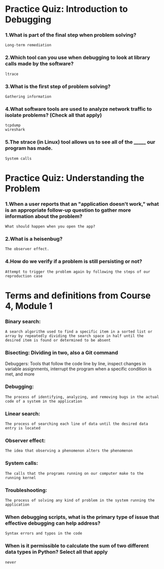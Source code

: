 # Practice Quiz: Introduction to Debugging

### 1.What is part of the final step when problem solving?

    Long-term remediation

### 2.Which tool can you use when debugging to look at library calls made by the software?

    ltrace

### 3.What is the first step of problem solving?

    Gathering information

### 4.What software tools are used to analyze network traffic to isolate problems? (Check all that apply)

    tcpdump
    wireshark

### 5.The strace (in Linux) tool allows us to see all of the _____ our program has made.

    System calls

# Practice Quiz: Understanding the Problem

### 1.When a user reports that an "application doesn't work," what is an appropriate follow-up question to gather more information about the problem?

    What should happen when you open the app?

### 2.What is a heisenbug?

    The observer effect.

### 4.How do we verify if a problem is still persisting or not?

    Attempt to trigger the problem again by following the steps of our reproduction case


# Terms and definitions from Course 4, Module 1

### Binary search: 
    A search algorithm used to find a specific item in a sorted list or array by repeatedly dividing the search space in half until the desired item is found or determined to be absent

### Bisecting: Dividing in two, also a Git command

Debuggers: Tools that follow the code line by line, inspect changes in variable assignments, interrupt the program when a specific condition is met, and more

### Debugging: 
    The process of identifying, analyzing, and removing bugs in the actual code of a system in the application

### Linear search: 
    The process of searching each line of data until the desired data entry is located
 
### Observer effect: 
    The idea that observing a phenomenon alters the phenomenon
 
### System calls: 
    The calls that the programs running on our computer make to the running kernel
 
### Troubleshooting: 
    The process of solving any kind of problem in the system running the application


### When debugging scripts, what is the primary type of issue that effective debugging can help address?
    Syntax errors and typos in the code

### When is it permissible to calculate the sum of two different data types in Python? Select all that apply
    never




